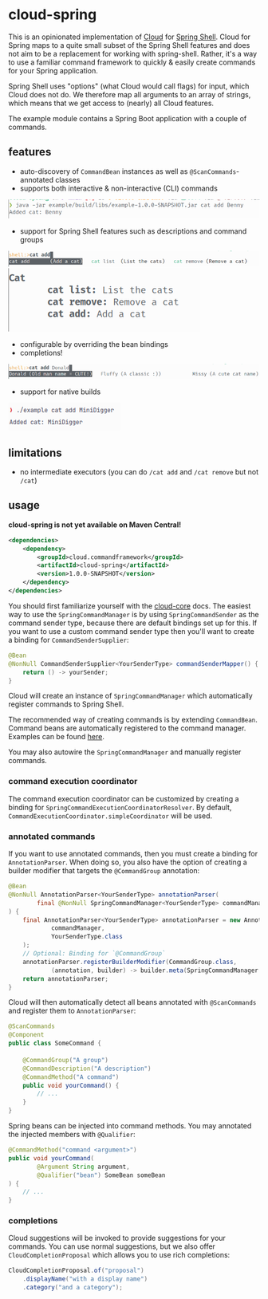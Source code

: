 # cloud-spring

This is an opinionated implementation of [Cloud](https://github.com/incendo/cloud) for
[Spring Shell](https://spring.io/projects/spring-shell).
Cloud for Spring maps to a quite small subset of the Spring Shell features and does not aim to be a replacement
for working with spring-shell.
Rather, it's a way to use a familiar command framework to quickly & easily create commands for your Spring application.

Spring Shell uses "options" (what Cloud would call flags) for input, which Cloud does not do.
We therefore map all arguments to an array of strings, which means that we get access to (nearly) all Cloud features.

The example module contains a Spring Boot application with a couple of commands.

## features

- auto-discovery of `CommandBean` instances as well as `@ScanCommands`-annotated classes
- supports both interactive & non-interactive (CLI) commands

![cli](../assets/images/spring/cli.png)

- support for Spring Shell features such as descriptions and command groups

![descriptions](../assets/images/spring/descriptions.png)
![help](../assets/images/spring/help.png)

- configurable by overriding the bean bindings
- completions!

![completions](../assets/images/spring/completions.png)

- support for native builds

![native](../assets/images/spring/native.png)

## limitations

- no intermediate executors (you can do `/cat add` and `/cat remove` but not `/cat`)

## usage

**cloud-spring is not yet available on Maven Central!**

```xml
<dependencies>
    <dependency>
        <groupId>cloud.commandframework</groupId>
        <artifactId>cloud-spring</artifactId>
        <version>1.0.0-SNAPSHOT</version>
    </dependency>
</dependencies>
```

You should first familiarize yourself with the [cloud-core](../core/index.md) docs.
The easiest way to use the `SpringCommandManager` is by using `SpringCommandSender` as the command sender type,
because there are default bindings set up for this.
If you want to use a custom command sender type then you'll want to create a binding for `CommandSenderSupplier`:

```java
@Bean
@NonNull CommandSenderSupplier<YourSenderType> commandSenderMapper() {
    return () -> yourSender;
}
```

Cloud will create an instance of `SpringCommandManager` which automatically register commands to Spring Shell.

The recommended way of creating commands is by extending `CommandBean`.
Command beans are automatically registered to the command manager.
Examples can be found
[here](https://github.com/Incendo/cloud-spring/tree/main/example/src/main/java/org/incendo/cloud/spring/example/commands).

You may also autowire the `SpringCommandManager` and manually register commands.

### command execution coordinator

The command execution coordinator can be customized by creating a binding for `SpringCommandExecutionCoordinatorResolver`.
By default, `CommandExecutionCoordinator.simpleCoordinator` will be used.

### annotated commands

If you want to use annotated commands, then you must create a binding for `AnnotationParser`.
When doing so, you also have the option of creating a builder modifier that targets the `@CommandGroup` annotation:

```java
@Bean
@NonNull AnnotationParser<YourSenderType> annotationParser(
        final @NonNull SpringCommandManager<YourSenderType> commandManager
) {
    final AnnotationParser<YourSenderType> annotationParser = new AnnotationParser<>(
            commandManager,
            YourSenderType.class
    );
    // Optional: Binding for `@CommandGroup`
    annotationParser.registerBuilderModifier(CommandGroup.class,
            (annotation, builder) -> builder.meta(SpringCommandManager.COMMAND_GROUP_KEY, annotation.value()));
    return annotationParser;
}
```

Cloud will then automatically detect all beans annotated with `@ScanCommands` and register them to `AnnotationParser`:

```java
@ScanCommands
@Component
public class SomeCommand {

    @CommandGroup("A group")
    @CommandDescription("A description")
    @CommandMethod("A command")
    public void yourCommand() {
        // ...
    }
}
```

Spring beans can be injected into command methods. You may annotated the injected members with `@Qualifier`:

```java
@CommandMethod("command <argument>")
public void yourCommand(
        @Argument String argument,
        @Qualifier("bean") SomeBean someBean
) {
    // ...
}
```

### completions

Cloud suggestions will be invoked to provide suggestions for your commands.
You can use normal suggestions, but we also offer `CloudCompletionProposal` which
allows you to use rich completions:

```java
CloudCompletionProposal.of("proposal")
    .displayName("with a display name")
    .category("and a category");
```
